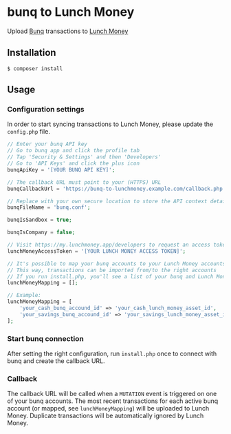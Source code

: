 # bunq to Lunch Money
Upload [Bunq](https://www.bunq.com/) transactions to [Lunch Money](https://lunchmoney.app/)

## Installation

```shell
$ composer install
```

## Usage

### Configuration settings
In order to start syncing transactions to Lunch Money, please update the `config.php` file.

```php
// Enter your bunq API key
// Go to bunq app and click the profile tab
// Tap 'Security & Settings' and then 'Developers'
// Go to 'API Keys' and click the plus icon
bunqApiKey = '[YOUR BUNQ API KEY]';
```
```php
// The callback URL must point to your (HTTPS) URL
bunqCallbackUrl = 'https://bunq-to-lunchmoney.example.com/callback.php';
```
```php
// Replace with your own secure location to store the API context details
bunqFileName = 'bunq.conf';
```
```php
bunqIsSandbox = true;
```
```php
bunqIsCompany = false;
```
```php
// Visit https://my.lunchmoney.app/developers to request an access token
lunchMoneyAccessToken = '[YOUR LUNCH MONEY ACCESS TOKEN]';
```
```php
// It's possible to map your bunq accounts to your Lunch Money accounts (Assets)
// This way, transactions can be imported from/to the right accounts
// If you run install.php, you'll see a list of your bunq and Lunch Money accounts
lunchMoneyMapping = [];

// Example: 
lunchMoneyMapping = [
    'your_cash_bunq_accound_id' => 'your_cash_lunch_money_asset_id',
    'your_savings_bunq_accound_id' => 'your_savings_lunch_money_asset_id'
];
```

### Start bunq connection
After setting the right configuration, run `install.php` once to connect with bunq and create the callback URL.

### Callback
The callback URL will be called when a `MUTATION` event is triggered on one of your bunq accounts. The most recent transactions for each active bunq account (or mapped, see `lunchMoneyMapping`) will be uploaded to Lunch Money. Duplicate transactions will be automatically ignored by Lunch Money.
